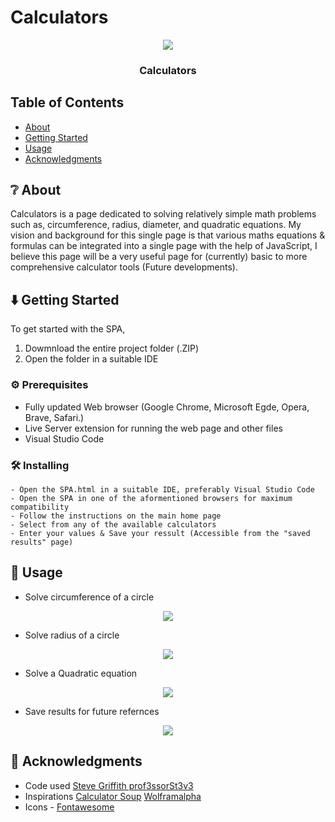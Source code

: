 # Calculators
<p align="center">
 <img src="https://i.pinimg.com/1200x/1a/2a/a0/1a2aa00f7da302fd54fcc44c72aca8a1.jpg"></a>
</p>
<h3 align="center">Calculators</h3>


## Table of Contents

- [About](#about)
- [Getting Started](#getting-started)
- [Usage](#usage)
- [Acknowledgments](#acknowledgments)

## ❔ About 

Calculators is a page dedicated to solving relatively simple math problems such as, circumference, radius, diameter, and quadratic equations. My vision and background for this single page is that various maths equations & formulas can be integrated into a single page with the help of JavaScript, I believe this page will be a very useful page for (currently) basic to more comprehensive calculator tools (Future developments).

## ⬇️ Getting Started

To get started with the SPA, 
1) Dowmnload the entire project folder (.ZIP)
2) Open the folder in a suitable IDE

### ⚙️ Prerequisites

- Fully updated Web browser (Google Chrome, Microsoft Egde, Opera, Brave, Safari.)
- Live Server extension for running the web page and other files
- Visual Studio Code

### 🛠️ Installing
```````````````````````````````````````````````````````````````````````````````````````
- Open the SPA.html in a suitable IDE, preferably Visual Studio Code
- Open the SPA in one of the aformentioned browsers for maximum compatibility
- Follow the instructions on the main home page
- Select from any of the available calculators
- Enter your values & Save your ressult (Accessible from the "saved results" page)

```````````````````````````````````````````````````````````````````````````````````````

## 🔧 Usage 

- Solve circumference of a circle
<p align="center">
 <img src="https://i.pinimg.com/1200x/1a/2a/a0/1a2aa00f7da302fd54fcc44c72aca8a1.jpg"></a>
</p>

- Solve radius of a circle
<p align="center">
 <img src="https://i.pinimg.com/1200x/7e/07/a0/7e07a0e2f4cbf55650194655a2230339.jpg"></a>
</p>

- Solve a Quadratic equation
<p align="center">
 <img src="https://i.pinimg.com/1200x/0d/a7/14/0da714624b86c1979b69ddeac69c78fc.jpg"></a>
</p>

- Save results for future refernces
<p align="center">
 <img src="https://i.pinimg.com/1200x/1c/9f/8f/1c9f8fc5b361a2dfe46d4bd3c36fbe90.jpg"></a>
</p>

## 🎉 Acknowledgments

- Code used <a href="https://gist.github.com/prof3ssorSt3v3">Steve Griffith prof3ssorSt3v3</a>
- Inspirations <a href="https://www.calculatorsoup.com/">Calculator Soup</a> <a href="https://www.wolframalpha.com">Wolframalpha</a>
- Icons - <a href="https://fontawesome.com/">Fontawesome</a>